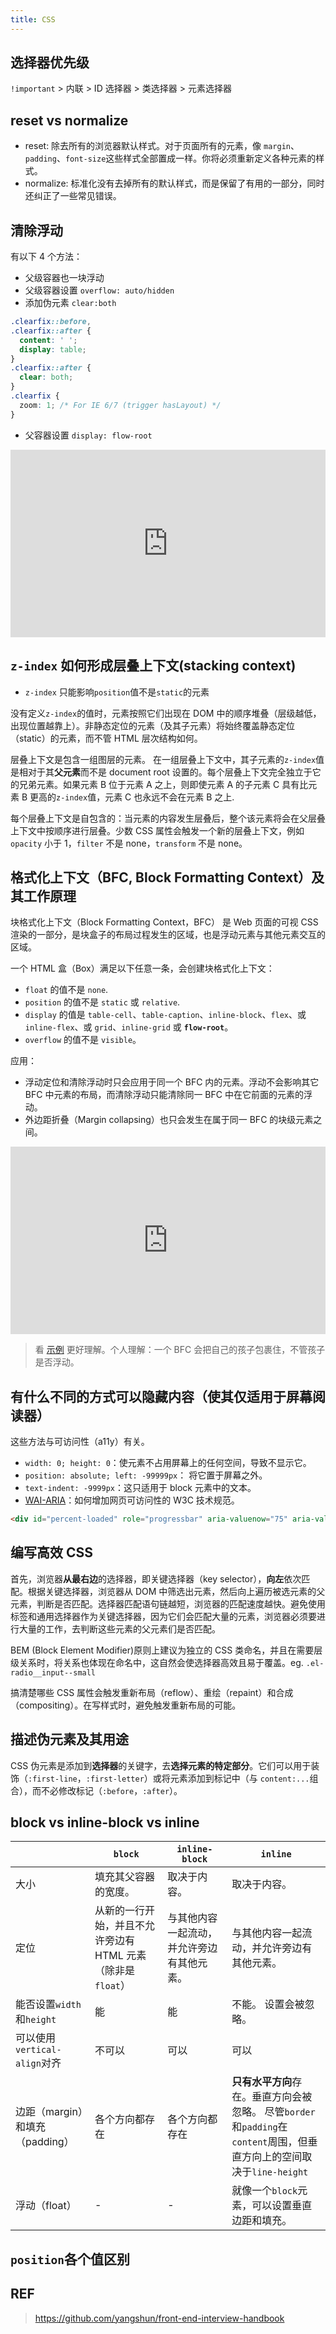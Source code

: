 ```yaml
---
title: CSS
---
```


## 选择器优先级

`!important` > 内联 > ID 选择器 > 类选择器 > 元素选择器

## reset vs normalize

- reset: 除去所有的浏览器默认样式。对于页面所有的元素，像 `margin`、`padding`、`font-size`这些样式全部置成一样。你将必须重新定义各种元素的样式。
- normalize: 标准化没有去掉所有的默认样式，而是保留了有用的一部分，同时还纠正了一些常见错误。

## 清除浮动

有以下 4 个方法：

- 父级容器也一块浮动
- 父级容器设置 `overflow: auto/hidden`
- 添加伪元素 `clear:both`

```css
.clearfix::before,
.clearfix::after {
  content: ' ';
  display: table;
}
.clearfix::after {
  clear: both;
}
.clearfix {
  zoom: 1; /* For IE 6/7 (trigger hasLayout) */
}
```

- 父容器设置 `display: flow-root`

<iframe height="300" style="width: 100%;" scrolling="no" title="css-clear-fix" src="https://codepen.io/rinxu/embed/gOxZKoM?default-tab=css%2Cresult" frameborder="no" loading="lazy" allowtransparency="true" allowfullscreen="true">
  See the Pen <a href="https://codepen.io/rinxu/pen/gOxZKoM">
  css-clear-fix</a> by Rin (<a href="https://codepen.io/rinxu">@rinxu</a>)
  on <a href="https://codepen.io">CodePen</a>.
</iframe>

## `z-index` 如何形成层叠上下文(stacking context)

- `z-index` 只能影响`position`值不是`static`的元素

没有定义`z-index`的值时，元素按照它们出现在 DOM 中的顺序堆叠（层级越低，出现位置越靠上）。非静态定位的元素（及其子元素）将始终覆盖静态定位（static）的元素，而不管 HTML 层次结构如何。

层叠上下文是包含一组图层的元素。 在一组层叠上下文中，其子元素的`z-index`值是相对于其**父元素**而不是 document root 设置的。每个层叠上下文完全独立于它的兄弟元素。如果元素 B 位于元素 A 之上，则即使元素 A 的子元素 C 具有比元素 B 更高的`z-index`值，元素 C 也永远不会在元素 B 之上.

每个层叠上下文是自包含的：当元素的内容发生层叠后，整个该元素将会在父层叠上下文中按顺序进行层叠。少数 CSS 属性会触发一个新的层叠上下文，例如 `opacity` 小于 1，`filter` 不是 none，`transform` 不是 none。

## 格式化上下文（BFC, Block Formatting Context）及其工作原理

块格式化上下文（Block Formatting Context，BFC） 是 Web 页面的可视 CSS 渲染的一部分，是块盒子的布局过程发生的区域，也是浮动元素与其他元素交互的区域。

一个 HTML 盒（Box）满足以下任意一条，会创建块格式化上下文：

- `float` 的值不是 `none`.
- `position` 的值不是 `static` 或 `relative`.
- `display` 的值是 `table-cell`、`table-caption`、`inline-block`、`flex`、或 `inline-flex`、或 `grid`、`inline-grid` 或 **`flow-root`**。
- `overflow` 的值不是 `visible`。

应用：

- 浮动定位和清除浮动时只会应用于同一个 BFC 内的元素。浮动不会影响其它 BFC 中元素的布局，而清除浮动只能清除同一 BFC 中在它前面的元素的浮动。
- 外边距折叠（Margin collapsing）也只会发生在属于同一 BFC 的块级元素之间。

<iframe height="300" style="width: 100%;" scrolling="no" title="Untitled" src="https://codepen.io/rinxu/embed/WNEVOZQ?default-tab=css%2Cresult" frameborder="no" loading="lazy" allowtransparency="true" allowfullscreen="true">
  See the Pen <a href="https://codepen.io/rinxu/pen/WNEVOZQ">
  Untitled</a> by Rin (<a href="https://codepen.io/rinxu">@rinxu</a>)
  on <a href="https://codepen.io">CodePen</a>.
</iframe>

> 看 [示例](https://developer.mozilla.org/zh-CN/docs/Web/Guide/CSS/Block_formatting_context#specifications) 更好理解。个人理解：一个 BFC 会把自己的孩子包裹住，不管孩子是否浮动。

## 有什么不同的方式可以隐藏内容（使其仅适用于屏幕阅读器）

这些方法与可访问性（a11y）有关。

- `width: 0; height: 0`：使元素不占用屏幕上的任何空间，导致不显示它。
- `position: absolute; left: -99999px`： 将它置于屏幕之外。
- `text-indent: -9999px`：这只适用于 block 元素中的文本。
- [WAI-ARIA](https://developer.mozilla.org/en-US/docs/Web/Accessibility/ARIA)：如何增加网页可访问性的 W3C 技术规范。

```html
<div id="percent-loaded" role="progressbar" aria-valuenow="75" aria-valuemin="0" aria-valuemax="100"></div>
```

## 编写高效 CSS

首先，浏览器**从最右边**的选择器，即关键选择器（key selector），**向左**依次匹配。根据关键选择器，浏览器从 DOM 中筛选出元素，然后向上遍历被选元素的父元素，判断是否匹配。选择器匹配语句链越短，浏览器的匹配速度越快。避免使用标签和通用选择器作为关键选择器，因为它们会匹配大量的元素，浏览器必须要进行大量的工作，去判断这些元素的父元素们是否匹配。

BEM (Block Element Modifier)原则上建议为独立的 CSS 类命名，并且在需要层级关系时，将关系也体现在命名中，这自然会使选择器高效且易于覆盖。eg. `.el-radio__input--small`

搞清楚哪些 CSS 属性会触发重新布局（reflow）、重绘（repaint）和合成（compositing）。在写样式时，避免触发重新布局的可能。

## 描述伪元素及其用途

CSS 伪元素是添加到**选择器**的关键字，去**选择元素的特定部分**。它们可以用于装饰（`:first-line`，`:first-letter`）或将元素添加到标记中（与 `content:...`组合），而不必修改标记（`:before`，`:after`）。

## block vs inline-block vs inline

|                                 | `block`                                                     | `inline-block`                             | `inline`                                                                                                               |
| ------------------------------- | ----------------------------------------------------------- | ------------------------------------------ | ---------------------------------------------------------------------------------------------------------------------- |
| 大小                            | 填充其父容器的宽度。                                        | 取决于内容。                               | 取决于内容。                                                                                                           |
| 定位                            | 从新的一行开始，并且不允许旁边有 HTML 元素（除非是`float`） | 与其他内容一起流动，并允许旁边有其他元素。 | 与其他内容一起流动，并允许旁边有其他元素。                                                                             |
| 能否设置`width`和`height`       | 能                                                          | 能                                         | 不能。 设置会被忽略。                                                                                                  |
| 可以使用`vertical-align`对齐    | 不可以                                                      | 可以                                       | 可以                                                                                                                   |
| 边距（margin）和填充（padding） | 各个方向都存在                                              | 各个方向都存在                             | **只有水平方向**存在。垂直方向会被忽略。 尽管`border`和`padding`在`content`周围，但垂直方向上的空间取决于`line-height` |
| 浮动（float）                   | -                                                           | -                                          | 就像一个`block`元素，可以设置垂直边距和填充。                                                                          |

## `position`各个值区别

## REF

> https://github.com/yangshun/front-end-interview-handbook
